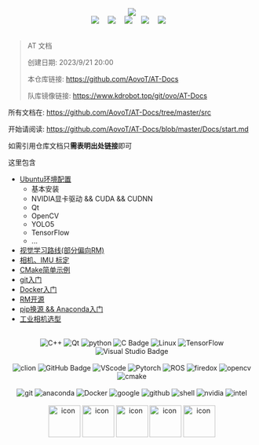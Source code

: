 
<div align="center">
   <a href="https://blog.sunguoqi.com/">
   <img src="https://readme-typing-svg.demolab.com?font=Fira+Code&pause=1000&width=435&lines=printf(%22Hello%2C%20World%22);欢迎来到河北科技大学AovoT战队!&center=true&size=27" />
   </a>
</div>
<div align="center">
    <a href="#"><img src="https://img.shields.io/badge/Hebust-河科大-blue" /></a>&emsp;
    <a href="#"><img src="https://img.shields.io/badge/vision-视觉-c32136" /></a>&emsp;
    <a href="#"><img src="https://img.shields.io/badge/robotmaster-机甲大师-8c36db" /></a>&emsp;
    <a href="#"><img src="https://img.shields.io/badge/Artificial_Intelligence-人工智能-07c160" /></a>&emsp;
    <a href="#"><img src="https://img.shields.io/badge/Programmer-程序员-ff69b4" /></a>&emsp;
</div>
<div>&nbsp;</div>

> AT 文档
> 
> 创建日期: 2023/9/21 20:00
>
> 本仓库链接: https://github.com/AovoT/AT-Docs
> 
> 队库镜像链接: https://www.kdrobot.top/git/ovo/AT-Docs

所有文档在: https://github.com/AovoT/AT-Docs/tree/master/src

开始请阅读: https://github.com/AovoT/AT-Docs/blob/master/Docs/start.md

如需引用仓库文档只**需表明出处链接**即可

这里包含
- [Ubuntu环境配置](https://github.com/AovoT/AT-Docs/blob/master/src/enviroment_configure/Ubuntu.md)
  - 基本安装
  - NVIDIA显卡驱动 && CUDA && CUDNN
  - Qt
  - OpenCV
  - YOLO5
  - TensorFlow
  - ...
- [视觉学习路线(部分偏向RM)](https://github.com/AovoT/AT-Docs/blob/masclass="image-container"ter/src/share/RM/AlgorithmGroup/Learn.md)
- [相机、IMU 标定](https://github.com/AovoT/AT-Docs/tree/master/src/calibrate)
- [CMake简单示例](https://github.com/AovoT/AT-Docs/blob/master/src/GNU-Compiler/CMake.md)
- [git入门](https://github.com/AovoT/AT-Docs/blob/master/src/git)
- [Docker入门](https://github.com/AovoT/AT-Docs/blob/master/src/Docker/%E4%BB%A5%E4%BD%BF%E7%94%A8%E4%B8%BA%E5%AF%BC%E5%90%91%E7%9A%84Docker%2BROS%E5%85%A5%E9%97%A8%E6%95%99%E7%A8%8B.md)
- [RM开源](https://github.com/AovoT/AT-Docs/blob/master/src/share/RM/AlgorithmGroup/OpenSources.md)
- [pip换源 && Anaconda入门](https://github.com/AovoT/AT-Docs/tree/master/src/language/python)
- [工业相机选型](https://github.com/AovoT/AT-Docs/blob/master/src/hardware/camera/%E7%9B%B8%E6%9C%BA%E9%80%89%E5%9E%8B.md)
<div>&nbsp;</div>
<div align="center">
<div >
<img src="https://img.shields.io/badge/-C%2B%2B-blue?style=flat&amp;logo=C%2B%2B&amp;logoColor=fff" alt="C++">
<img src="https://img.shields.io/badge/-Qt-blue?style=flat&amp;logo=Qt&amp;logoColor=fff&amp;color=green" alt="Qt">
<img src="https://img.shields.io/badge/-python-blue?style=flat&amp;logo=python&amp;logoColor=fff&amp;color=yellow" alt="python">
<img src="https://img.shields.io/badge/C-A8B9CC?logo=c&amp;logoColor=fff&amp;style=flat" alt="C Badge">
<img src="https://img.shields.io/badge/Linux-FCC624?logo=linux&amp;logoColor=000&amp;style=flat" alt="Linux">
<img src="https://img.shields.io/badge/TensorFlow-blue?style=flat&amp;logo=TensorFlow&amp;logoColor=fff&amp;color=orange" alt="TensorFlow">
<img src="https://img.shields.io/badge/Visual%20Studio-5C2D91?logo=visualstudio&amp;logoColor=fff&amp;style=flat" alt="Visual Studio Badge">
</div>
</div>
<div>&nbsp;</div>
<div align="center">
<div >
<img src="https://img.shields.io/badge/-clion-blue?style=flat&amp;logo=clion&amp;logoColor=fff&amp;color=green" alt="clion">
<img src="https://img.shields.io/badge/GitHub-181717?logo=github&amp;logoColor=fff&amp;style=flat" alt="GitHub Badge">
<img src="https://img.shields.io/badge/-VScode-blue?style=flat&amp;logo=Visual%20Studio%20Code&amp;logoColor=fff&amp;color=blue" alt="VScode">
<img src="https://img.shields.io/badge/Pytorch-blue?style=flat&amp;logo=pytorch&amp;logoColor=fff&amp;color=orange" alt="Pytorch">
<img src="https://img.shields.io/badge/ROS-blue?style=flat&amp;logo=ROS&amp;logoColor=fff&amp;color=black" alt="ROS">
<img src="https://img.shields.io/badge/firefox-blue?style=flat&amp;logo=firefox&amp;logoColor=fff&amp;color=orange" alt="firedox">
<img src="https://img.shields.io/badge/opencv-blue?style=flat&amp;logo=opencv&amp;logoColor=fff&amp;color=red" alt="opencv">
<img src="https://img.shields.io/badge/Cmake-blue?style=flat&amp;logo=cmake&amp;logoColor=fff&amp;color=green" alt="cmake">
</div>
</div>
<div>&nbsp;</div>
<div align="center">
<div >
<img src="https://img.shields.io/badge/git-blue?style=flat&amp;logo=git&amp;logoColor=fff&amp;color=orange" alt="git">
<img src="https://img.shields.io/badge/anaconda-blue?style=flat&amp;logo=anaconda&amp;logoColor=fff&amp;color=anaconda" alt="anaconda">
<img src="https://img.shields.io/badge/docker-blue?style=flat&amp;logo=docker&amp;logoColor=fff&amp;color=blue" alt="Docker">
<img src="https://img.shields.io/badge/google-blue?style=flat&amp;logo=google&amp;logoColor=fff&amp;color=blue" alt="google">
<img src="https://img.shields.io/badge/google-blue?style=flat&amp;logo=github&amp;logoColor=fff&amp;color=black" alt="github">
<img src="https://img.shields.io/badge/shell-blue?style=flat&amp;logo=shell&amp;logoColor=fff&amp;color=black" alt="shell">
<img src="https://img.shields.io/badge/NVIDIA-blue?style=flat&amp;logo=NVIDIA&amp;logoColor=fff&amp;color=green" alt="nvidia">
<img src="https://img.shields.io/badge/intel-blue?style=flat&amp;logo=intel&amp;logoColor=fff&amp;color=blue" alt="intel">
</div>
</div>
<div>&nbsp;</div>
<div align="center">
<div >
<img src="https://techstack-generator.vercel.app/docker-icon.svg" alt="icon" width="65" style="width: 65px; height: 65px; margin-right: 0px; margin-bottom: 50px;" />
<img src="https://techstack-generator.vercel.app/github-icon.svg" alt="icon" width="65" style="width: 65px; height: 65px; margin-right: 0px; margin-bottom: 50px;" />
<img src="https://techstack-generator.vercel.app/python-icon.svg" alt="icon" width="65" style="width: 65px; height: 65px; margin-right: 0px; margin-bottom: 50px;" />
<img src="https://techstack-generator.vercel.app/cpp-icon.svg" alt="icon" width="65" style="width: 65px; height: 65px; margin-right: 0px; margin-bottom: 50px;" />
<img src="https://techstack-generator.vercel.app/django-icon.svg" alt="icon" width="65" style="width: 65px; height: 65px; margin-right: 0px; margin-bottom: 0px;" />
</div>
</div>
